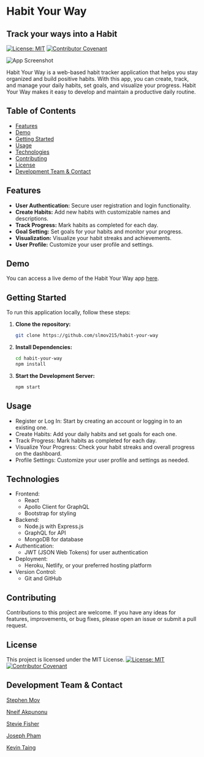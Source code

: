 # Habit Your Way 
## Track your ways into a Habit

[![License: MIT](https://img.shields.io/badge/License-MIT-yellow.svg)](https://opensource.org/licenses/MIT) [![Contributor Covenant](https://img.shields.io/badge/Contributor%20Covenant-2.1-4baaaa.svg)](code_of_conduct.md)

![App Screenshot](screenshot.png)

Habit Your Way is a web-based habit tracker application that helps you stay organized and build positive habits. With this app, you can create, track, and manage your daily habits, set goals, and visualize your progress. Habit Your Way makes it easy to develop and maintain a productive daily routine.

## Table of Contents

- [Features](#features)
- [Demo](#demo)
- [Getting Started](#getting-started)
- [Usage](#usage)
- [Technologies](#technologies)
- [Contributing](#contributing)
- [License](#license)
- [Development Team & Contact](#development-team-&-contact)

## Features

- **User Authentication:** Secure user registration and login functionality.
- **Create Habits:** Add new habits with customizable names and descriptions.
- **Track Progress:** Mark habits as completed for each day.
- **Goal Setting:** Set goals for your habits and monitor your progress.
- **Visualization:** Visualize your habit streaks and achievements.
- **User Profile:** Customize your user profile and settings.

## Demo

You can access a live demo of the Habit Your Way app [here](https://habit-your-way-habit-tracker-8b86617a280e.herokuapp.com/).

## Getting Started

To run this application locally, follow these steps:

1. **Clone the repository:**

   ```bash
   git clone https://github.com/slmov215/habit-your-way
   ```

2. **Install Dependencies:**

   ```bash
   cd habit-your-way
   npm install
   ```

3. **Start the Development Server:**

   ```bash
   npm start
   ```

## Usage

- Register or Log In: Start by creating an account or logging in to an existing one.
- Create Habits: Add your daily habits and set goals for each one.
- Track Progress: Mark habits as completed for each day.
- Visualize Your Progress: Check your habit streaks and overall progress on the dashboard.
- Profile Settings: Customize your user profile and settings as needed.

## Technologies

- Frontend:
   - React
   - Apollo Client for GraphQL
   - Bootstrap for styling
- Backend:
   - Node.js with Express.js
   - GraphQL for API
   - MongoDB for database
- Authentication:
   - JWT (JSON Web Tokens) for user authentication
- Deployment:
   - Heroku, Netlify, or your preferred hosting platform
- Version Control:
   - Git and GitHub

## Contributing 

Contributions to this project are welcome. If you have any ideas for features, improvements, or bug fixes, please open an issue or submit a pull request.

## License

This project is licensed under the MIT License.
[![License: MIT](https://img.shields.io/badge/License-MIT-yellow.svg)](https://opensource.org/licenses/MIT) [![Contributor Covenant](https://img.shields.io/badge/Contributor%20Covenant-2.1-4baaaa.svg)](code_of_conduct.md)

## Development Team & Contact

[Stephen Mov](https://github.com/slmov215)

[Nneif Akpunonu](https://github.com/Nneifem)

[Stevie Fisher](https://github.com/stevierae)

[Joseph Pham](https://github.com/jtpham13)

[Kevin Taing](https://github.com/Soleiles)
